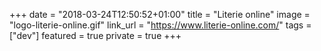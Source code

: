 +++
date = "2018-03-24T12:50:52+01:00"
title = "Literie online"
image = "logo-literie-online.gif"
link_url = "https://www.literie-online.com/"
tags = ["dev"]
featured = true
private = true
+++
